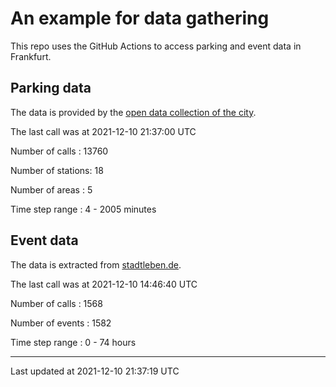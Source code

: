# An example for data gathering

This repo uses the GitHub Actions to access parking and event data in Frankfurt.

## Parking data
The data is provided by the [open data collection of the city](https://www.offenedaten.frankfurt.de/).

The last call was at 2021-12-10 21:37:00 UTC

Number of calls   : 13760

Number of stations:    18

Number of areas   :     5

Time step range   :     4 -  2005 minutes


## Event data
The data is extracted from [stadtleben.de](https://stadtleben.de/frankfurt/).

The last call was at 2021-12-10 14:46:40 UTC

Number of calls   : 1568

Number of events  : 1582

Time step range   :    0 -   74 hours


----

Last updated at 2021-12-10 21:37:19 UTC
